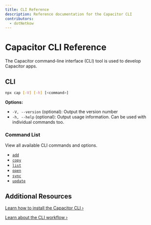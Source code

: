 ```yaml
---
title: CLI Reference
description: Reference documentation for the Capacitor CLI
contributors:
  - dotNetkow
---
```


# Capacitor CLI Reference

The Capacitor command-line interface (CLI) tool is used to develop Capacitor apps.

## CLI

```bash
npx cap [-V] [-h] [<command>]
```

<strong>Options:</strong>

- `-V, --version` (optional): Output the version number
- `-h, --help` (optional): Output usage information. Can be used with individual commands too.

### Command List

View all available CLI commands and options.

- [`add`](/docs/cli/add)
- [`copy`](/docs/cli/copy)
- [`list`](/docs/cli/list)
- [`open`](/docs/cli/open)
- [`sync`](/docs/cli/sync)
- [`update`](/docs/cli/update)

## Additional Resources

[Learn how to install the Capacitor CLI &#8250;](/docs/getting-started)

[Learn about the CLI workflow &#8250;](/docs/basics/workflow)
